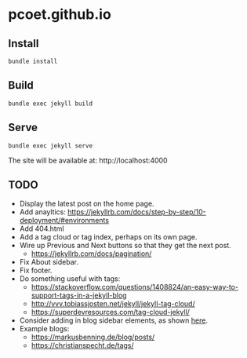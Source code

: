 # pcoet.github.io

## Install

    bundle install

## Build

    bundle exec jekyll build

## Serve

    bundle exec jekyll serve

The site will be available at: http://localhost:4000

## TODO

* Display the latest post on the home page.
* Add anayltics: https://jekyllrb.com/docs/step-by-step/10-deployment/#environments
* Add 404.html
* Add a tag cloud or tag index, perhaps on its own page.
* Wire up Previous and Next buttons so that they get the next post.
  * https://jekyllrb.com/docs/pagination/
* Fix About sidebar.
* Fix footer.
* Do something useful with tags:
  * https://stackoverflow.com/questions/1408824/an-easy-way-to-support-tags-in-a-jekyll-blog
  * http://vvv.tobiassjosten.net/jekyll/jekyll-tag-cloud/
  * https://superdevresources.com/tag-cloud-jekyll/
* Consider adding in blog sidebar elements, as shown [here](https://getbootstrap.com/docs/3.4/examples/blog/).
* Example blogs:
  * https://markusbenning.de/blog/posts/
  * https://christianspecht.de/tags/